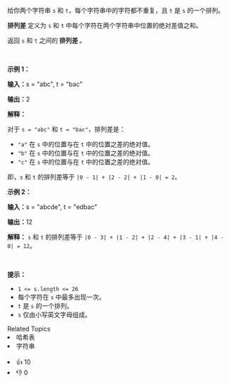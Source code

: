 <p>给你两个字符串 <code>s</code> 和 <code>t</code>，每个字符串中的字符都不重复，且 <code>t</code> 是 <code>s</code> 的一个排列。</p>

<p><strong>排列差</strong> 定义为 <code>s</code> 和 <code>t</code> 中每个字符在两个字符串中位置的绝对差值之和。</p>

<p>返回 <code>s</code> 和 <code>t</code> 之间的<strong> 排列差 </strong>。</p>

<p>&nbsp;</p>

<p><strong class="example">示例 1：</strong></p>

<div class="example-block"> 
 <p><strong>输入：</strong><span class="example-io">s = "abc", t = "bac"</span></p> 
</div>

<p><strong>输出：</strong><span class="example-io">2</span></p>

<p><strong>解释：</strong></p>

<p>对于 <code>s = "abc"</code> 和 <code>t = "bac"</code>，排列差是：</p>

<ul> 
 <li><code>"a"</code> 在 <code>s</code> 中的位置与在 <code>t</code> 中的位置之差的绝对值。</li> 
 <li><code>"b"</code> 在 <code>s</code> 中的位置与在 <code>t</code> 中的位置之差的绝对值。</li> 
 <li><code>"c"</code> 在 <code>s</code> 中的位置与在 <code>t</code> 中的位置之差的绝对值。</li> 
</ul>

<p>即，<code>s</code> 和 <code>t</code> 的排列差等于 <code>|0 - 1| + |2 - 2| + |1 - 0| = 2</code>。</p>

<p><strong class="example">示例 2：</strong></p>

<div class="example-block"> 
 <p><strong>输入：</strong><span class="example-io">s = "abcde", t = "edbac"</span></p> 
</div>

<p><strong>输出：</strong><span class="example-io">12</span></p>

<p><strong>解释：</strong> <code>s</code> 和 <code>t</code> 的排列差等于 <code>|0 - 3| + |1 - 2| + |2 - 4| + |3 - 1| + |4 - 0| = 12</code>。</p>

<p>&nbsp;</p>

<p><strong>提示：</strong></p>

<ul> 
 <li><code>1 &lt;= s.length &lt;= 26</code></li> 
 <li>每个字符在 <code>s</code> 中最多出现一次。</li> 
 <li><code>t</code> 是 <code>s</code> 的一个排列。</li> 
 <li><code>s</code> 仅由小写英文字母组成。</li> 
</ul>

<div><div>Related Topics</div><div><li>哈希表</li><li>字符串</li></div></div><br><div><li>👍 10</li><li>👎 0</li></div>

